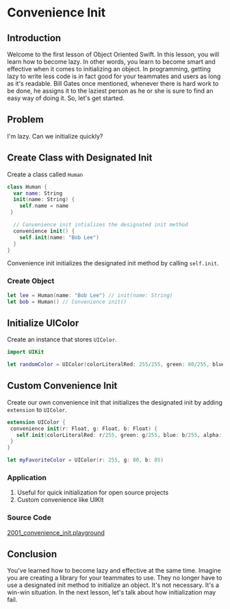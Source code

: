 # Convenience Init

## Introduction
Welcome to the first lesson of Object Oriented Swift. In this lesson, you will learn how to become lazy.  In other words, you learn to become smart and effective when it comes to initializing an object. In programming, getting lazy to write less code is in fact good for your teammates and users as long as it's readable. Bill Gates once mentioned, whenever there is hard work to be done, he assigns it to the laziest person as he or she is sure to find an easy way of doing it. So, let's get started.

## Problem
I'm lazy. Can we initialize quickly?

## Create Class with Designated Init
Create a class called `Human`

```swift
class Human {
  var name: String
  init(name: String) {
    self.name = name
 }

  // Convenience init intializes the designated init method
  convenience init() {
    self.init(name: "Bob Lee")
  }
}
 ```

Convenience init initializes the designated init method by calling `self.init`.

### Create Object
```swift
let lee = Human(name: "Bob Lee") // init(name: String)
let bob = Human() // Convenience init()
```

## Initialize UIColor
Create an instance that stores `UIColor`.

```swift
import UIKit

let randomColor = UIColor(colorLiteralRed: 255/255, green: 80/255, blue: 85/255, alpha: 1)
```

## Custom Convenience Init
Create our own convenience init that initializes the designated init by adding `extension` to `UIColor`.

```swift
extension UIColor {
 convenience init(r: Float, g: Float, b: Float) {
   self.init(colorLiteralRed: r/255, green: g/255, blue: b/255, alpha: 1)
 }
}

let myFavoriteColor = UIColor(r: 255, g: 80, b: 85)
```

### Application
 1. Useful for quick initialization for open source projects
 2. Custom convenience like UIKIt

### Source Code
[2001_convenience_init.playground](https://www.dropbox.com/sh/s8huk2ugoeawb1c/AABvP4MipSe4CSypX7QEgZmZa?dl=0)

## Conclusion
You've learned how to become lazy and effective at the same time. Imagine you are creating a library for your teammates to use. They no longer have to use a designated init method to initialize an object. It's  not necessary. It's a win-win situation. In the next lesson, let's talk about how initialization may fail.

